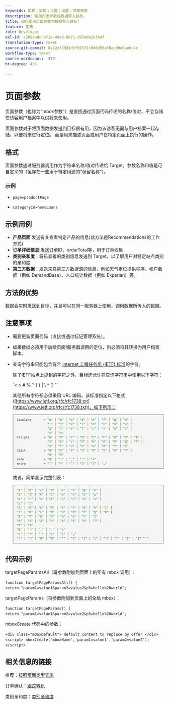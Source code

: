 ```yaml
---
keywords: 实现；实现；设置；设置；页面参数
description: 使用页面参数将数据导入目标。
title: 如何使用页面参数将数据导入目标?
feature: 实施
role: Developer
exl-id: a285eadc-b71e-49a8-9071-397ada283baf
translation-type: tm+mt
source-git-commit: 8a12ef3581d3f99f21c0d6d50af0ac09e6aebd4c
workflow-type: tm+mt
source-wordcount: '379'
ht-degree: 45%

---
```


# 页面参数

页面参数（也称为“mbox参数”）是直接通过页面代码传递的名称/值对，不会存储在访客用户档案中以供将来使用。

页面参数对于将页面数据发送到目标很有用，因为该访客无需与用户档案一起存储，以便将来进行定位。 而是用来描述页面或用户在特定页面上执行的操作。

## 格式

页面参数通过服务器调用作为字符串名称/值对传递给 Target。参数名称和值是可自定义的（但存在一些用于特定用途的“保留名称”）。

### 示例

* `page=productPage`

* `categoryId=homeLoans`

## 示例用例

* **产品页面**:发送有关查看特定产品的信息(此方法是Recommendations的工作方式)
* **订单详细信息**:发送订单ID、orderTotal等，用于订单收集
* **类别亲和度**：将已查看的类别信息发送到 Target，以了解用户对特定站点类别的亲和度
* **第三方数据**：发送来自第三方数据源的信息，例如天气定位提供程序、帐户数据（例如 DemandBase）、人口统计数据（例如 Experian）等。

## 方法的优势

数据会实时发送到目标，并且可以在同一服务器上使用，调用数据所传入的数据。

## 注意事项

* 需要更新页面代码（直接或通过标记管理系统）。
* 如果数据必须用于后续页面/服务器调用的定位，则必须将其转换为用户档案脚本。
* 查询字符串只能包含符合 [Internet 工程任务组 (IETF) 标准](https://www.ietf.org/rfc/rfc3986.txt)的字符。

   除了IETF站点上提到的字符之外，目标还允许在查询字符串中使用以下字符：

   `&lt; > # % &quot; { } | \\ ^ \[\] \``

   其他所有字符都必须采用 URL 编码。该标准指定以下格式([https://www.ietf.org/rfc/rfc1738.txt](https://www.ietf.org/rfc/rfc1738.txt))，如下所示：

   ![](assets/ietf1.png)

   或者，简单显示完整列表：

   ![](assets/ietf2.png)

## 代码示例

targetPageParamsAll（将参数附加到页面上的所有 mbox 调用）：

`function targetPageParamsAll() { return "param1=value1&param2=value2&p3=hello%20world";`

targetPageParams（将参数附加到页面上的全局 mbox）：

`function targetPageParams() { return "param1=value1&param2=value2&p3=hello%20world";`

mboxCreate 代码中的参数：

`<div class="mboxDefault"> default content to replace by offer </div> <script> mboxCreate('mboxName','param1=value1','param2=value2'); </script>`

## 相关信息的链接

推荐：[按照页面类型实施](/help/c-recommendations/plan-implement.md#reference_DE38BB07BD3C4511B176CDAB45E126FC)

订单确认：[跟踪转化](/help/c-implementing-target/c-implementing-target-for-client-side-web/how-to-deployatjs/implementing-target-without-a-tag-manager.md#task_E85D2F64FEB84201A594F2288FABF053)

类别亲和度：[类别亲和度](/help/c-target/c-visitor-profile/category-affinity.md#concept_75EC1E1123014448B8B92AD16B2D72CC)
